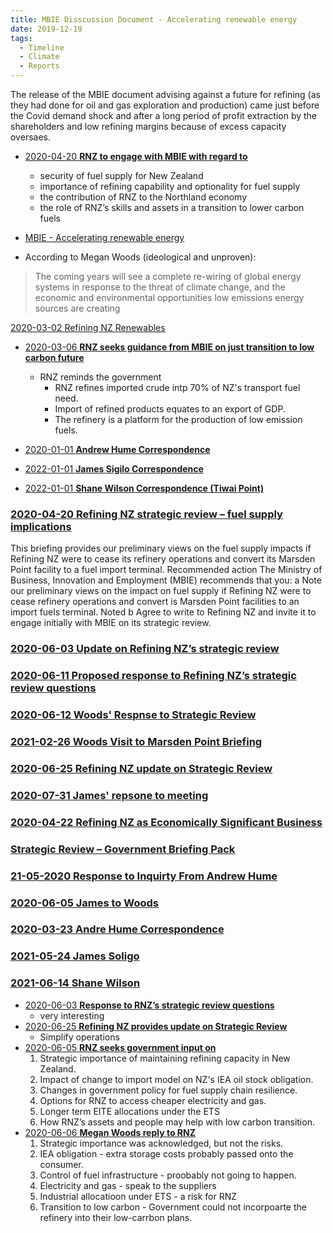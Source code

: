 ```yaml
---
title: MBIE Disscussion Document - Accelerating renewable energy
date: 2019-12-19
tags:
  - Timeline
  - Climate
  - Reports
---
```


The release of the MBIE document advising against a future for refining (as they had done for oil and gas exploration and production) 
came just before the Covid demand shock and after a long period of profit extraction by the shareholders and low refining margins because
of excess capacity oversaes. 

- [2020-04-20 **RNZ to engage with MBIE with regard to**](oia/Doc%201%20-%203034%20Refining%20NZ%20strategic%20review%20%20fuel%20supply%20implications_Redacted.pdf)
    - security of fuel supply for New Zealand 
    - importance of refining capability and optionality for fuel supply
    - the contribution of RNZ to the Northland economy
    - the role of RNZ’s skills and assets in a transition to lower carbon fuels


- [MBIE - Accelerating renewable energy](https://www.mbie.govt.nz/assets/discussion-document-accelerating-renewable-energy-and-energy-efficiency.pdf)

- According to Megan Woods (ideological and unproven):
> The coming years will see a complete re-wiring of global energy systems
  in response to the threat of climate change, and the economic and
  environmental opportunities low emissions energy sources are creating


 [2020-03-02 Refining NZ Renewables](https://www.mbie.govt.nz/dmsdocument/12087-refining-nz-accelerating-renewable-energy-and-energy-efficiency-submission-pdf)

- [2020-03-06 **RNZ seeks guidance from MBIE on just transition to low carbon future**](oia/Doc%2015%20-%20RE%C2%A0%20letter%20to%20the%20refinery_Redacted_Redacted.pdf)
    - RNZ reminds the government
        - RNZ refines imported crude intp 70% of NZ's transport fuel need.
        - Import of refined products equates to an export of GDP.
        - The refinery is a platform for the production of low emission fuels.


- [2020-01-01 **Andrew Hume Correspondence**](/assets/oia/Doc%2012%20-%20MU%20Additional%20info%20provided%20by%20Refining%20NZ%20(May%202020)_Redacted.pdf)
- [2022-01-01 **James Sigilo Correspondence**](/assets/oia/Doc%2016%20-%20James%20Soligos%20email%20correspondence%20with%20RNZ_Redacted.pdf)
- [2022-01-01 **Shane Wilson Correspondence (Tiwai Point)**](/assets/oia/Doc%2017%20-%20Shane%20Wilsons%20email%20correspondence%20with%20RNZ_Redacted.pdf)



### [2020-04-20 Refining NZ strategic review – fuel supply implications](/assets/oia/Doc-1---3034-Refining-NZ-strategic-review-fuel-supply-implications_Redacted.pdf)

This briefing provides our preliminary views on the fuel supply impacts if Refining NZ were to
cease its refinery operations and convert its Marsden Point facility to a fuel import terminal.
Recommended action
The Ministry of Business, Innovation and Employment (MBIE) recommends that you:
a Note our preliminary views on the impact on fuel supply if Refining NZ were to cease refinery
operations and convert is Marsden Point facilities to an import fuels terminal.
Noted
b Agree to write to Refining NZ and invite it to engage initially with MBIE on its strategic
review.

### [2020-06-03 Update on Refining NZ’s strategic review ](/assets/oia/Doc-2-3319-19-20-Briefing---Update-on-Refining-NZ-strategic-review_Redacted.pdf)

### [2020-06-11 Proposed response to Refining NZ’s strategic review questions](/assets/oia/Doc-3---3702-19-20-Proposed-response-to-Refining-NZ_s-strategic-review-questions_Redacted.pdf)

### [2020-06-12 Woods' Respnse to Strategic Review](/assets/oia/Doc-4---Hon-Dr-Megan-Woods-to-Naomi-James-190620.pdf)

### [2021-02-26 Woods Visit to Marsden Point Briefing](/assets/oia/Doc-5---2021-2384-Visit-to-Marsden-Point-Refinery_Redacted.pdf)

### [2020-06-25 Refining NZ update on Strategic Review](/assets/oia/Doc-7---Refining-NZ-strategic-review-Stage-1-conclusion-briefing-and-press-release-+a_Redacted.pdf)

### [2020-07-31 James' repsone to meeting](/assets/oia/Doc-8---Green-fuels-graphic-and-letter-to-Minister-Woods-+a_Redacted.pdf)

### [2020-04-22 Refining NZ as Economically Significant Business](/assets/oia/Doc-10---MU-Refining-NZ-strategic-review-announcement-+a_Redacted.pdf)

### [Strategic Review – Government Briefing Pack](/assets/oia/Doc-11---MU-Refining-NZ-Strategic-Review-briefing-and-overview-for-1-May-2020-meeting-+a_Redacted.pdf)

### [21-05-2020 Response to Inquirty From Andrew Hume](/assets/oia/Doc-12---MU-Additional-info-provided-by-Refining-NZ-(May-2020)_Redacted.pdf)

### [2020-06-05 James to Woods](/assets/oia/Doc-13--MU-Letter-to-Minister-Woods---June-2020-(Strategic-Review)_Redacted.pdf)

### [2020-03-23 Andre Hume Correspondence](/assets/oia/Doc-15---RE-letter-to-the-refinery_Redacted_Redacted.pdf)

### [2021-05-24 James Soligo](/assets/oia/Doc-16---James-Soligos-email-correspondence-with-RNZ_Redacted.pdf)

### [2021-06-14 Shane Wilson](/assets/oia/Doc-17---Shane-Wilsons-email-correspondence-with-RNZ_Redacted.pdf)



- [2020-06-03  **Response to RNZ’s strategic review questions**](oia/Doc%203%20-%203702%2019-20%20Proposed%20response%20to%20Refining%20NZ_s%20strategic%20review%20questions_Redacted.pdf)
    - very interesting
- [2020-06-25 **Refining NZ provides update on Strategic Review**](oia/Doc%207%20-%20Refining%20NZ%20strategic%20review%20Stage%201%20conclusion%20briefing%20and%20press%20release%20%2Ba_Redacted.pdf)
    - Simplify operations
- [2020-06-05 **RNZ seeks government input on**](oia/Doc%2013-%20MU%20Letter%20to%20Minister%20Woods%20-%20June%202020%20(Strategic%20Review)_Redacted.pdf)
    1. Strategic importance of maintaining refining capacity in New Zealand.
    2. Impact of change to import model on NZ's IEA oil stock obligation.
    3. Changes in government policy for fuel supply chain resilience.
    4. Options for RNZ to access cheaper electricity and gas.
    5. Longer term EITE allocations under the ETS
    6. How RNZ’s assets and people may help with low carbon transition. 
- [2020-06-06 **Megan Woods reply to RNZ**](oia/Doc%204%20-%20Hon%20Dr%20Megan%20Woods%20to%20Naomi%20James%20190620.pdf)
    1. Strategic importance was acknowledged, but not the risks.
    2. IEA obligation - extra storage costs probably passed onto the consumer.
    3. Control of fuel infrastructure - proobably not going to happen.
    4. Electricity and gas - speak to the suppliers
    5. Industrial allocatioon under ETS - a risk for RNZ  
    6. Transition to low carbon - Government could not incorpoarte the refinery into their low-carrbon plans.

